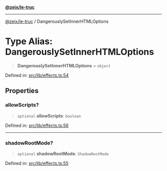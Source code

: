 [**@zeix/le-truc**](../README.md)

***

[@zeix/le-truc](../globals.md) / DangerouslySetInnerHTMLOptions

# Type Alias: DangerouslySetInnerHTMLOptions

> **DangerouslySetInnerHTMLOptions** = `object`

Defined in: [src/lib/effects.ts:54](https://github.com/zeixcom/ui-element/blob/1c934178f8926c03a10af2b29ad6cc201eead501/src/lib/effects.ts#L54)

## Properties

### allowScripts?

> `optional` **allowScripts**: `boolean`

Defined in: [src/lib/effects.ts:56](https://github.com/zeixcom/ui-element/blob/1c934178f8926c03a10af2b29ad6cc201eead501/src/lib/effects.ts#L56)

***

### shadowRootMode?

> `optional` **shadowRootMode**: `ShadowRootMode`

Defined in: [src/lib/effects.ts:55](https://github.com/zeixcom/ui-element/blob/1c934178f8926c03a10af2b29ad6cc201eead501/src/lib/effects.ts#L55)
